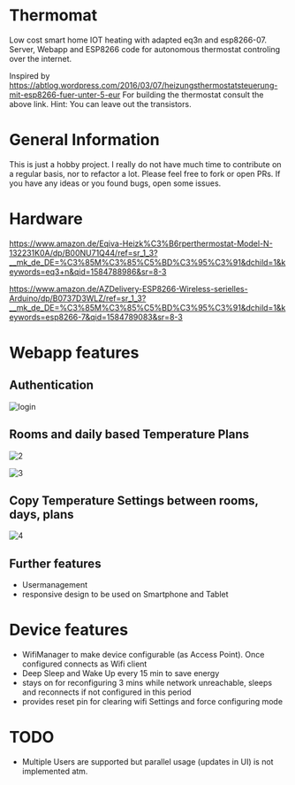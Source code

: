 # Thermomat

Low cost smart home IOT heating with adapted eq3n and esp8266-07.
Server, Webapp and ESP8266 code for autonomous thermostat controling over the internet.

Inspired by https://abtlog.wordpress.com/2016/03/07/heizungsthermostatsteuerung-mit-esp8266-fuer-unter-5-eur
For building the thermostat consult the above link. Hint: You can leave out the transistors.

# General Information

This is just a hobby project. I really do not have much time to contribute on a regular basis, nor to refactor a lot. Please feel free to fork or open PRs. If you have any ideas or you found bugs, open some issues.

# Hardware

https://www.amazon.de/Eqiva-Heizk%C3%B6rperthermostat-Model-N-132231K0A/dp/B00NU71Q44/ref=sr_1_3?__mk_de_DE=%C3%85M%C3%85%C5%BD%C3%95%C3%91&dchild=1&keywords=eq3+n&qid=1584788986&sr=8-3

https://www.amazon.de/AZDelivery-ESP8266-Wireless-serielles-Arduino/dp/B0737D3WLZ/ref=sr_1_3?__mk_de_DE=%C3%85M%C3%85%C5%BD%C3%95%C3%91&dchild=1&keywords=esp8266-7&qid=1584789083&sr=8-3

# Webapp features

## Authentication

![login](https://user-images.githubusercontent.com/58222491/77454388-bee1af80-6df8-11ea-8448-9a852408d4fc.JPG)

## Rooms and daily based Temperature Plans

![2](https://user-images.githubusercontent.com/58222491/77454384-bdb08280-6df8-11ea-9020-3b1ae60e18e6.JPG)

![3](https://user-images.githubusercontent.com/58222491/77454385-be491900-6df8-11ea-8f65-333f66f8fcb9.JPG)

## Copy Temperature Settings between rooms, days, plans

![4](https://user-images.githubusercontent.com/58222491/77454387-bee1af80-6df8-11ea-87cd-d835a5c49466.JPG)

## Further features

- Usermanagement
- responsive design to be used on Smartphone and Tablet

# Device features

- WifiManager to make device configurable (as Access Point). Once configured connects as Wifi client
- Deep Sleep and Wake Up every 15 min to save energy
- stays on for reconfiguring 3 mins while network unreachable, sleeps and reconnects if not configured in this period
- provides reset pin for clearing wifi Settings and force configuring mode

# TODO

- Multiple Users are supported but parallel usage (updates in UI) is not implemented atm.

